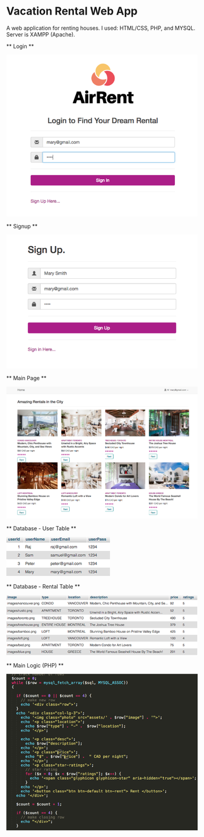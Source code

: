 # Vacation Rental Web App

A web application for renting houses. I used: HTML/CSS, PHP, and MYSQL.
Server is XAMPP (Apache).

** Login ** 

![alt text](screenshot/login.png)

** Signup ** 

![alt text](screenshot/signup.png)

** Main Page ** 

![alt text](screenshot/main.png)

** Database - User Table ** 

![alt text](screenshot/usertable.png)

** Database - Rental Table ** 

![alt text](screenshot/rentaltable.png)

** Main Logic (PHP) ** 

![alt text](screenshot/code.png)



